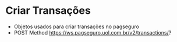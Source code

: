 # Criar Transações

- Objetos usados para criar transações no pagseguro
- POST Method https://ws.pagseguro.uol.com.br/v2/transactions/?
